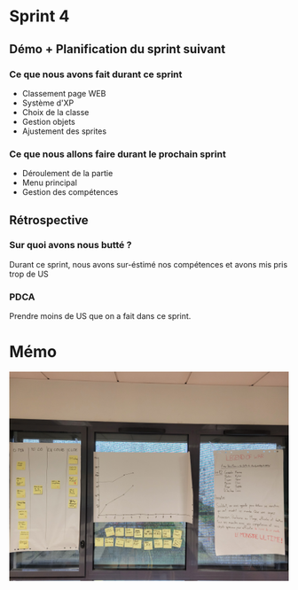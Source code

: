 # Sprint 4

## Démo + Planification du sprint suivant

### Ce que nous avons fait durant ce sprint

- Classement page WEB
- Système d'XP
- Choix de la classe
- Gestion objets
- Ajustement des sprites

### Ce que nous allons faire durant le prochain sprint

- Déroulement de la partie
- Menu principal
- Gestion des compétences


## Rétrospective

### Sur quoi avons nous butté ?

Durant ce sprint, nous avons sur-éstimé nos compétences et avons mis pris trop de US

### PDCA

Prendre moins de US que on a fait dans ce sprint.

# Mémo
![presentation](doc/sprint-4/radiateur.jpg)
